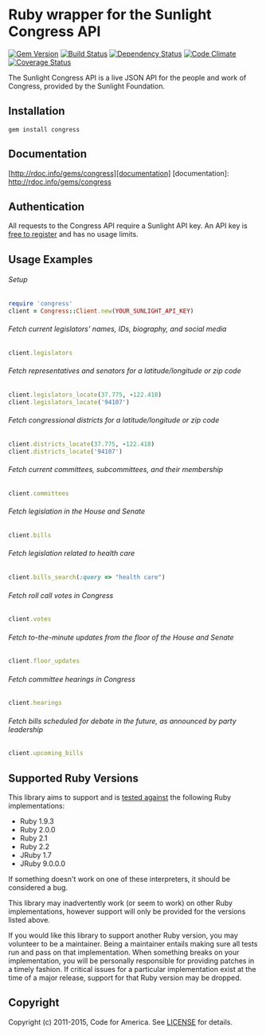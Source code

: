 # Ruby wrapper for the Sunlight Congress API

[![Gem Version](http://img.shields.io/gem/v/congress.svg)][gem]
[![Build Status](http://img.shields.io/travis/codeforamerica/congress.svg)][travis]
[![Dependency Status](http://img.shields.io/gemnasium/codeforamerica/congress.svg)][gemnasium]
[![Code Climate](http://img.shields.io/codeclimate/github/codeforamerica/congress.svg)][codeclimate]
[![Coverage Status](http://img.shields.io/coveralls/codeforamerica/congress.svg)][coveralls]

[gem]: https://rubygems.org/gems/congress
[travis]: http://travis-ci.org/codeforamerica/congress
[gemnasium]: https://gemnasium.com/codeforamerica/congress
[codeclimate]: https://codeclimate.com/github/codeforamerica/congress
[coveralls]: https://coveralls.io/r/codeforamerica/congress

The Sunlight Congress API is a live JSON API for the people and work of
Congress, provided by the Sunlight Foundation.

## Installation
    gem install congress

## Documentation
[http://rdoc.info/gems/congress][documentation]
[documentation]: http://rdoc.info/gems/congress

## Authentication

All requests to the Congress API require a Sunlight API key. An API key is
[free to register][register] and has no usage limits.

[register]: http://services.sunlightlabs.com/accounts/register/

## Usage Examples

###### Setup
```ruby
require 'congress'
client = Congress::Client.new(YOUR_SUNLIGHT_API_KEY)
```

###### Fetch current legislators' names, IDs, biography, and social media
```ruby
client.legislators
```

###### Fetch representatives and senators for a latitude/longitude or zip code
```ruby
client.legislators_locate(37.775, -122.418)
client.legislators_locate('94107')
```

###### Fetch congressional districts for a latitude/longitude or zip code
```ruby
client.districts_locate(37.775, -122.418)
client.districts_locate('94107')
```

###### Fetch current committees, subcommittees, and their membership
```ruby
client.committees
```

###### Fetch legislation in the House and Senate
```ruby
client.bills
```

###### Fetch legislation related to health care
```ruby
client.bills_search(:query => "health care")
```

###### Fetch roll call votes in Congress
```ruby
client.votes
```

###### Fetch to-the-minute updates from the floor of the House and Senate
```ruby
client.floor_updates
```

###### Fetch committee hearings in Congress
```ruby
client.hearings
```

###### Fetch bills scheduled for debate in the future, as announced by party leadership
```ruby
client.upcoming_bills
```

## Supported Ruby Versions
This library aims to support and is [tested against][travis] the following Ruby
implementations:

* Ruby 1.9.3
* Ruby 2.0.0
* Ruby 2.1
* Ruby 2.2
* JRuby 1.7
* JRuby 9.0.0.0

If something doesn't work on one of these interpreters, it should be considered
a bug.

This library may inadvertently work (or seem to work) on other Ruby
implementations, however support will only be provided for the versions listed
above.

If you would like this library to support another Ruby version, you may
volunteer to be a maintainer. Being a maintainer entails making sure all tests
run and pass on that implementation. When something breaks on your
implementation, you will be personally responsible for providing patches in a
timely fashion. If critical issues for a particular implementation exist at the
time of a major release, support for that Ruby version may be dropped.

## Copyright
Copyright (c) 2011-2015, Code for America. See [LICENSE][] for details.

[license]: https://github.com/codeforamerica/congress/blob/master/LICENSE.md

